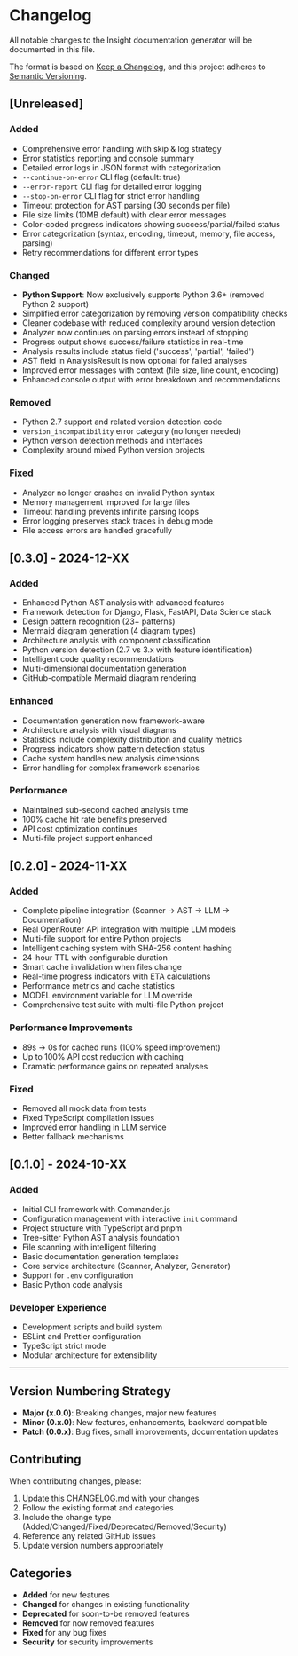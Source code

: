 # Changelog

All notable changes to the Insight documentation generator will be documented in this file.

The format is based on [Keep a Changelog](https://keepachangelog.com/en/1.0.0/),
and this project adheres to [Semantic Versioning](https://semver.org/spec/v2.0.0.html).

## [Unreleased]

### Added
- Comprehensive error handling with skip & log strategy
- Error statistics reporting and console summary
- Detailed error logs in JSON format with categorization
- `--continue-on-error` CLI flag (default: true)
- `--error-report` CLI flag for detailed error logging
- `--stop-on-error` CLI flag for strict error handling
- Timeout protection for AST parsing (30 seconds per file)
- File size limits (10MB default) with clear error messages
- Color-coded progress indicators showing success/partial/failed status
- Error categorization (syntax, encoding, timeout, memory, file access, parsing)
- Retry recommendations for different error types

### Changed
- **Python Support**: Now exclusively supports Python 3.6+ (removed Python 2 support)
- Simplified error categorization by removing version compatibility checks
- Cleaner codebase with reduced complexity around version detection
- Analyzer now continues on parsing errors instead of stopping
- Progress output shows success/failure statistics in real-time
- Analysis results include status field ('success', 'partial', 'failed')
- AST field in AnalysisResult is now optional for failed analyses
- Improved error messages with context (file size, line count, encoding)
- Enhanced console output with error breakdown and recommendations

### Removed
- Python 2.7 support and related version detection code
- `version_incompatibility` error category (no longer needed)
- Python version detection methods and interfaces
- Complexity around mixed Python version projects

### Fixed
- Analyzer no longer crashes on invalid Python syntax
- Memory management improved for large files
- Timeout handling prevents infinite parsing loops
- Error logging preserves stack traces in debug mode
- File access errors are handled gracefully

## [0.3.0] - 2024-12-XX

### Added
- Enhanced Python AST analysis with advanced features
- Framework detection for Django, Flask, FastAPI, Data Science stack
- Design pattern recognition (23+ patterns)
- Mermaid diagram generation (4 diagram types)
- Architecture analysis with component classification
- Python version detection (2.7 vs 3.x with feature identification)
- Intelligent code quality recommendations
- Multi-dimensional documentation generation
- GitHub-compatible Mermaid diagram rendering

### Enhanced
- Documentation generation now framework-aware
- Architecture analysis with visual diagrams
- Statistics include complexity distribution and quality metrics
- Progress indicators show pattern detection status
- Cache system handles new analysis dimensions
- Error handling for complex framework scenarios

### Performance
- Maintained sub-second cached analysis time
- 100% cache hit rate benefits preserved
- API cost optimization continues
- Multi-file project support enhanced

## [0.2.0] - 2024-11-XX

### Added
- Complete pipeline integration (Scanner → AST → LLM → Documentation)
- Real OpenRouter API integration with multiple LLM models
- Multi-file support for entire Python projects
- Intelligent caching system with SHA-256 content hashing
- 24-hour TTL with configurable duration
- Smart cache invalidation when files change
- Real-time progress indicators with ETA calculations
- Performance metrics and cache statistics
- MODEL environment variable for LLM override
- Comprehensive test suite with multi-file Python project

### Performance Improvements
- 89s → 0s for cached runs (100% speed improvement)
- Up to 100% API cost reduction with caching
- Dramatic performance gains on repeated analyses

### Fixed
- Removed all mock data from tests
- Fixed TypeScript compilation issues
- Improved error handling in LLM service
- Better fallback mechanisms

## [0.1.0] - 2024-10-XX

### Added
- Initial CLI framework with Commander.js
- Configuration management with interactive `init` command
- Project structure with TypeScript and pnpm
- Tree-sitter Python AST analysis foundation
- File scanning with intelligent filtering
- Basic documentation generation templates
- Core service architecture (Scanner, Analyzer, Generator)
- Support for `.env` configuration
- Basic Python code analysis

### Developer Experience
- Development scripts and build system
- ESLint and Prettier configuration
- TypeScript strict mode
- Modular architecture for extensibility

---

## Version Numbering Strategy

- **Major (x.0.0)**: Breaking changes, major new features
- **Minor (0.x.0)**: New features, enhancements, backward compatible
- **Patch (0.0.x)**: Bug fixes, small improvements, documentation updates

## Contributing

When contributing changes, please:

1. Update this CHANGELOG.md with your changes
2. Follow the existing format and categories
3. Include the change type (Added/Changed/Fixed/Deprecated/Removed/Security)
4. Reference any related GitHub issues
5. Update version numbers appropriately

## Categories

- **Added** for new features
- **Changed** for changes in existing functionality
- **Deprecated** for soon-to-be removed features
- **Removed** for now removed features
- **Fixed** for any bug fixes
- **Security** for security improvements
